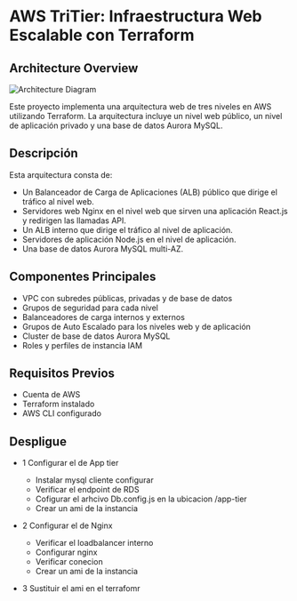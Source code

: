 # AWS TriTier: Infraestructura Web Escalable con Terraform

## Architecture Overview
![Architecture Diagram](https://github.com/aws-samples/aws-three-tier-web-architecture-workshop/blob/main/application-code/web-tier/src/assets/3TierArch.png)


Este proyecto implementa una arquitectura web de tres niveles en AWS utilizando Terraform. La arquitectura incluye un nivel web público, un nivel de aplicación privado y una base de datos Aurora MySQL.

## Descripción

Esta arquitectura consta de:
- Un Balanceador de Carga de Aplicaciones (ALB) público que dirige el tráfico al nivel web.
- Servidores web Nginx en el nivel web que sirven una aplicación React.js y redirigen las llamadas API.
- Un ALB interno que dirige el tráfico al nivel de aplicación.
- Servidores de aplicación Node.js en el nivel de aplicación.
- Una base de datos Aurora MySQL multi-AZ.

## Componentes Principales

- VPC con subredes públicas, privadas y de base de datos
- Grupos de seguridad para cada nivel
- Balanceadores de carga internos y externos
- Grupos de Auto Escalado para los niveles web y de aplicación
- Cluster de base de datos Aurora MySQL
- Roles y perfiles de instancia IAM

## Requisitos Previos

- Cuenta de AWS
- Terraform instalado
- AWS CLI configurado

## Despligue

- 1 Configurar el de App tier
    - Instalar mysql cliente configurar 
    - Verificar el endpoint de RDS
    - Cofigurar el arhcivo Db.config.js en la ubicacion /app-tier
    - Crear un ami de la instancia
      
- 2 Configurar el de Nginx
   - Verificar el loadbalancer interno
   - Configurar nginx
   - Verificar conecion
   - Crear un ami de la instancia
     
- 3 Sustituir el ami en el terrafomr

  


